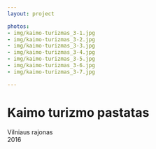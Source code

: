 ```yaml
---
layout: project

photos:
- img/kaimo-turizmas_3-1.jpg
- img/kaimo-turizmas_3-2.jpg
- img/kaimo-turizmas_3-3.jpg
- img/kaimo-turizmas_3-4.jpg
- img/kaimo-turizmas_3-5.jpg
- img/kaimo-turizmas_3-6.jpg
- img/kaimo-turizmas_3-7.jpg

---
```

<h1>Kaimo turizmo pastatas</h1>
<p>Vilniaus rajonas<br/>2016</p>
	